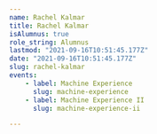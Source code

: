 ```yaml
---
name: Rachel Kalmar
title: Rachel Kalmar
isAlumnus: true
role_string: Alumnus
lastmod: "2021-09-16T10:51:45.177Z"
date: "2021-09-16T10:51:45.177Z"
slug: rachel-kalmar
events:
    - label: Machine Experience
      slug: machine-experience
    - label: Machine Experience II
      slug: machine-experience-ii

---
```

